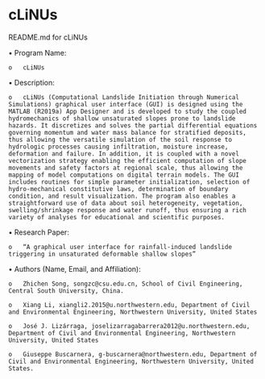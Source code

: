 # cLiNUs
README.md for cLiNUs

•	Program Name:

    o	cLiNUs

•	Description:

    o	cLiNUs (Computational Landslide Initiation through Numerical Simulations) graphical user interface (GUI) is designed using the MATLAB (R2019a) App Designer and is developed to study the coupled hydromechanics of shallow unsaturated slopes prone to landslide hazards. It discretizes and solves the partial differential equations governing momentum and water mass balance for stratified deposits, thus allowing the versatile simulation of the soil response to hydrologic processes causing infiltration, moisture increase, deformation and failure. In addition, it is coupled with a novel vectorization strategy enabling the efficient computation of slope movements and safety factors at regional scale, thus allowing the mapping of model computations on digital terrain models. The GUI includes routines for simple parameter initialization, selection of hydro-mechanical constitutive laws, determination of boundary condition, and result visualization. The program also enables a straightforward use of data about soil heterogeneity, vegetation, swelling/shrinkage response and water runoff, thus ensuring a rich variety of analyses for educational and scientific purposes.

•	Research Paper:

    o	“A graphical user interface for rainfall-induced landslide triggering in unsaturated deformable shallow slopes”

•	Authors (Name, Email, and Affiliation): 

    o	Zhichen Song, songzc@csu.edu.cn, School of Civil Engineering, Central South University, China.

    o	Xiang Li, xiangli2.2015@u.northwestern.edu, Department of Civil and Environmental Engineering, Northwestern University, United States

    o	José J. Lizárraga, joselizarragabarrera2012@u.northwestern.edu, Department of Civil and Environmental Engineering, Northwestern University, United States

    o	Giuseppe Buscarnera, g-buscarnera@northwestern.edu, Department of Civil and Environmental Engineering, Northwestern University, United States.


